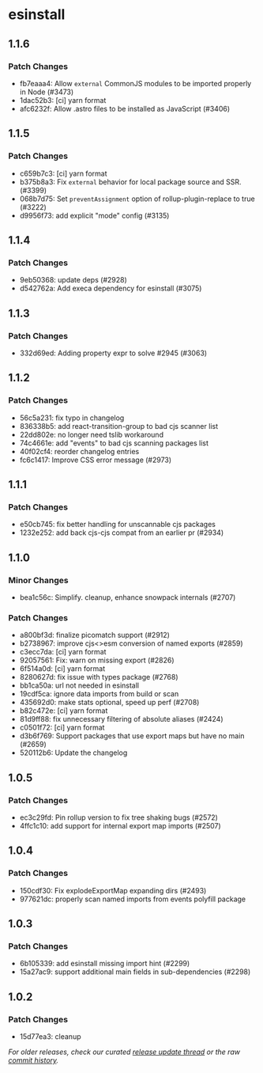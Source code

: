 # esinstall

## 1.1.6

### Patch Changes

- fb7eaaa4: Allow `external` CommonJS modules to be imported properly in Node (#3473) <Matthew Phillips>
- 1dac52b3: [ci] yarn format <matthewp>
- afc6232f: Allow .astro files to be installed as JavaScript (#3406) <Matthew Phillips>

## 1.1.5

### Patch Changes

- c659b7c3: [ci] yarn format <natemoo-re>
- b375b8a3: Fix `external` behavior for local package source and SSR. (#3399) <Nate Moore>
- 068b7d75: Set `preventAssignment` option of rollup-plugin-replace to true (#3222) <Ian VanSchooten>
- d9956f73: add explicit "mode" config (#3135)

## 1.1.4

### Patch Changes

- 9eb50368: update deps (#2928)
- d542762a: Add execa dependency for esinstall (#3075) <Matthew Phillips>

## 1.1.3

### Patch Changes

- 332d69ed: Adding property expr to solve #2945 (#3063) <Nahuel Veron>

## 1.1.2

### Patch Changes

- 56c5a231: fix typo in changelog
- 836338b5: add react-transition-group to bad cjs scanner list
- 22dd802e: no longer need tslib workaround
- 74c4661e: add "events" to bad cjs scanning packages list
- 40f02cf4: reorder changelog entries
- fc6c1417: Improve CSS error message (#2973) <Drew Powers>

## 1.1.1

### Patch Changes

- e50cb745: fix better handling for unscannable cjs packages
- 1232e252: add back cjs-cjs compat from an earlier pr (#2934)

## 1.1.0

### Minor Changes

- bea1c56c: Simplify. cleanup, enhance snowpack internals (#2707)

### Patch Changes

- a800bf3d: finalize picomatch support (#2912)
- b2738967: improve cjs<>esm conversion of named exports (#2859)
- c3ecc7da: [ci] yarn format <natemoo-re>
- 92057561: Fix: warn on missing export (#2826) <Nate Moore>
- 6f514a0d: [ci] yarn format <matthewp>
- 8280627d: fix issue with types package (#2768)
- bb1ca50a: url not needed in esinstall
- 19cdf5ca: ignore data imports from build or scan
- 435692d0: make stats optional, speed up perf (#2708)
- b82c472e: [ci] yarn format
- 81d9ff88: fix unnecessary filtering of absolute aliases (#2424) <Jon Rimmer>
- c0501f72: [ci] yarn format <matthewp>
- d3b6f769: Support packages that use export maps but have no main (#2659) <Matthew Phillips>
- 520112b6: Update the changelog <Matthew Phillips>

## 1.0.5

### Patch Changes

- ec3c29fd: Pin rollup version to fix tree shaking bugs (#2572) <Matthew Phillips>
- 4ffc1c10: add support for internal export map imports (#2507)

## 1.0.4

### Patch Changes

- 150cdf30: Fix explodeExportMap expanding dirs (#2493) <Drew Powers>
- 977621dc: properly scan named imports from events polyfill package

## 1.0.3

### Patch Changes

- 6b105339: add esinstall missing import hint (#2299)
- 15a27ac9: support additional main fields in sub-dependencies (#2298) <Aaron Ross>

## 1.0.2

### Patch Changes

- 15d77ea3: cleanup

_For older releases, check our curated [release update thread](https://github.com/snowpackjs/snowpack/discussions/1183) or the raw [commit history](https://github.com/snowpackjs/snowpack/commits/main/esinstall)._
